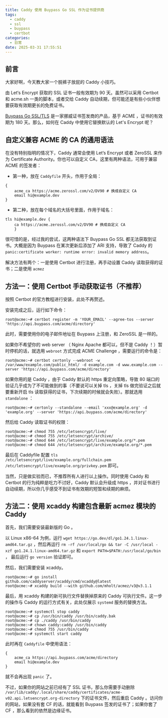 ```yaml
---
title: Caddy 使用 Buypass Go SSL 作为证书提供商
tags:
  - caddy
  - ssl
  - buypass
  - certbot
categories:
  - 日常
date: 2025-03-31 17:55:51
---
```


## 前言

大家好啊，今天教大家一个脱裤子放屁的 Caddy 小技巧。

由 Let‘s Encrypt 获取的 SSL 证书一般有效期为 90 天。虽然可以采用 Certbot 和 acme.sh  一类的脚本，或者交给 Caddy 自动续期，但可能还是有些小伙伴想要获取有效期更长的免费证书。

[Buypass Go SSL/TLS](https://www.buypass.com/products/tls-ssl-certificates/go-ssl) 是一家挪威证书签发商的产品，基于 ACME ，证书的有效期为 180 天。那么，如何在 Caddy 中使用它替换默认的 Let's Encrypt 呢？

## 自定义兼容 ACME 的 CA 的通用语法

在没有特别指明的情况下，Caddy 通常会使用 Let‘s Encrypt 或者 ZeroSSL 来作为 Certificate Authority。你也可以自定义 CA，这里有两种语法，可用于兼容 ACME 的签发者：

- 第一种，放在 `Caddyfile` 开头，作用于全局：
```
{
	acme_ca https://acme.zerossl.com/v2/DV90 # 换成自定义 CA
	email hi@example.dev
}
```

- 第二种，放在每个域名的大括号里面，作用于域名： 
```
tls hi@example.dev {
    ca https://acme.zerossl.com/v2/DV90 # 换成自定义 CA
    }
```

很可惜的是，经过我的尝试，这两种语法下 Buypass Go SSL 都无法获取到证书。大概是因为 Buypass 在某次更新后添加了 ARI 支持，导致了 Caddy 的 `panic:certificate worker: runtime error: invalid memory address`。

解决方法有两个：一是使用 Certbot 进行注册，再手动设置 Caddy 读取获得的证书；二是使用 `acmez` 

## 方法一：使用 Certbot 手动获取证书（不推荐）

按照 Certbot 的官方教程进行安装，此处不再赘述。

安装完成之后，运行如下命令：

```
root@acme:~# certbot register -m 'YOUR_EMAIL' --agree-tos --server 'https://api.buypass.com/acme/directory'
```

此时，需要使用你的电子邮件地址在 Buypass 上注册，和 ZeroSSL 是一样的。

如果你不希望你的 web server （ Nginx Apache 都可以，但不是 Caddy ！）暂时停机的话，就选用 `webroot` 方式完成 ACME Challenge ，需要运行的命令是：

```
root@acme:~# certbot certonly --webroot -w /var/www/example.com/public_html/ -d example.com -d www.example.com --server 'https://api.buypass.com/acme/directory'
```

如果你用的是 Caddy ，由于 Caddy 默认的 https 重定向策略，导致 80 端口的验证几乎成为了不可能做到的事（不要说可以关掉 tls ，关掉 tls 做完验证之后就要重新开启 tls 读取获得的证书，下次续期的时候就会失败）。那就选用 `standalone` ：

```
root@acme:~# certonly --standalone --email 'xxx@example.org' -d 'example.org' --server 'https://api.buypass.com/acme/directory'
```

然后给 Caddy 读取证书的权限：

```
root@acme:~# chmod 755 /etc/letsencrypt/live/    
root@acme:~# chmod 755 /etc/letsencrypt/archive/
root@acme:~# chmod 644 /etc/letsencrypt/live/example.org/*.pem
root@acme:~# chmod 644 /etc/letsencrypt/archive/example.org/*.pem             
```

最后在 Caddyfile 配置 `tls /etc/letsencrypt/live/example.org/fullchain.pem /etc/letsencrypt/live/example.org/privkey.pem` 即可。

当然，只是做实验而已，不推荐所有人进行以上操作。同时使用 Caddy 和 Certbot 的行为纯粹是吃力不讨好，Caddy 默认会升级成 https ，并对证书进行自动续期，所以你几乎感受不到证书有效期的短暂和续期的麻烦。

## 方法二：使用 xcaddy  构建包含最新 acmez 模块的 Caddy

首先，我们需要安装最新版的 Go 。

以 Linux x86-64 为例，运行 `wget https://go.dev/dl/go1.24.1.linux-amd64.tar.gz` ，然后再运行 `rm -rf /usr/local/go && tar -C /usr/local -xzf go1.24.1.linux-amd64.tar.gz` 和 `export PATH=$PATH:/usr/local/go/bin` ， 最后运行 `go version` 验证即可。

然后，我们需要安装 xcaddy。

```
root@acme:~# go install github.com/caddyserver/xcaddy/cmd/xcaddy@latest
root@acme:~# xcaddy build --with github.com/mholt/acmez/v3@v3.1.1
```

最后，用 xcaddy 构建的新可执行文件替换掉原来的 Caddy 可执行文件。这一步的操作与 Caddy 的运行方式有关，此处仅展示 `systemd` 服务的替换方法。

```
root@acme:~# systemctl stop caddy
root@acme:~# cp /usr/bin/caddy /usr/bin/caddy.bak
root@acme:~# cp ./caddy /usr/bin/caddy
root@acme:~# chown caddy:caddy /usr/bin/caddy
root@acme:~# chmod 755 /usr/bin/caddy
root@acme:~# systemctl start caddy
```

此时再在 `Caddyfile` 中使用语法：

```
{
	acme_ca https://api.buypass.com/acme/directory
	email hi@example.dev
}
```

就不会再出现 `panic` 了。

不过，如果你的网站之前已经有了 SSL 证书，那么你需要手动删除 `/var/lib/caddy/.local/share/caddy/certificates/acme-v02.api.letsencrypt.org-directory` 下的证书文件，然后重启 Caddy 。访问你的网站，如果没有套 CF 的话，就能看到 Buypass 签发的证书了；如果你套了 CF ，那么看到的依然是边缘证书。